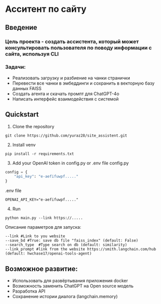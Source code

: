 # Асситент по сайту

## Введение

### Цель проекта - создать ассистента, который может консультировать пользователя по поводу информации с сайта, используя CLI

### Задачи:

* Реализовать загрузку и разбиение на чанки странички
* Перевести все чанки в эмбеддинги и сохранить в векторную базу данных FAISS
* Создать агента и скачать промпт для ChatGPT-4o
* Написать интерфейс взаимодействия с системой

## Quickstart

1. Clone the repository
```commandline
git clone https://github.com/yuraz28/site_assistent.git
```

2. Install venv
```commandline
pip install -r requirements.txt
```
3. Add your OpenAI token in config.py or .env file
config.py
```python
config = {
    "api_key": "e-aefifuwpf....."
}
```
.env file
```commandline
OPENAI_API_KEY="e-aefifuwpf....."
```
4. Run
```commandline
python main.py --link https://.....
```
Описание параметров для запуска:
```commandline
--link #Link to you website
--save_bd #True: save db file "faiss_index" (default: False)
--search_type  #Type search on db (default: similarity)
--link_prompt #link from the website https://smith.langchain.com/hub (default: hwchase17/openai-tools-agent)
```

## Возможное развитие:

* Использовать для развёртывания приложения docker
* Возможность заменить ChatGPT на Open source модель
* Разработка API
* Сохранение истории диалога (langchain.memory)